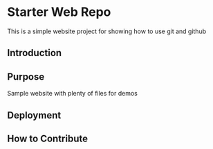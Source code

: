 # Starter Web Repo

This is a simple website project for showing how to use git and github
## Introduction

## Purpose

Sample website with plenty of files for demos

## Deployment

## How to Contribute